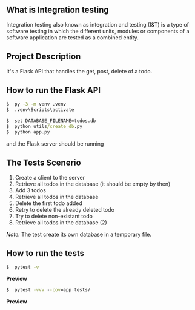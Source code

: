 ## What is Integration testing

Integration testing also known as integration and testing (I&T) is a type of software testing in which the different units, modules or components of a software application are tested as a combined entity. 

## Project Description
It's a Flask API that handles the get, post, delete of a todo.

## How to run the Flask API
```cmd
$  py -3 -m venv .venv
$  .venv\Scripts\activate
```
```cmd
$  set DATABASE_FILENAME=todos.db
$  python utils/create_db.py
$  python app.py 
```
and the Flask server should be running

## The Tests Scenerio

1. Create a client to the server
2. Retrieve all todos in the database (it should be empty by then)
3. Add 3 todos
4. Retrieve all todos in the database
5. Delete the first todo added
6. Retry to delete the already deleted todo
7. Try to delete non-existant todo
8. Retrieve all todos in the database (2)

*Note:* The test create its own database in a temporary file.

## How to run the tests
```cmd
$  pytest -v
```
**Preview**

```cmd
$  pytest -vvv --cov=app tests/
```
**Preview**
